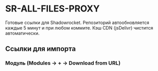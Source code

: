 # SR-ALL-FILES-PROXY

Готовые ссылки для Shadowrocket. Репозиторий автообновляется каждые 5 минут и при любом коммите. Кэш CDN (jsDelivr) чистится автоматически.

## Ссылки для импорта

### Модуль (Modules → + → Download from URL)
